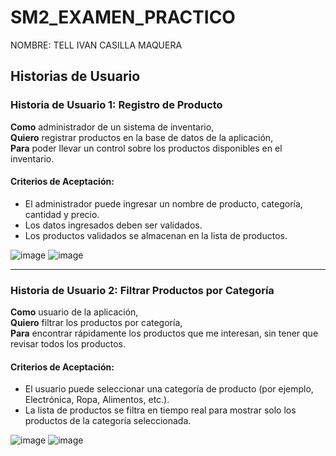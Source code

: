 # SM2_EXAMEN_PRACTICO

NOMBRE: TELL IVAN CASILLA MAQUERA
## Historias de Usuario

### Historia de Usuario 1: Registro de Producto

**Como** administrador de un sistema de inventario,  
**Quiero** registrar productos en la base de datos de la aplicación,  
**Para** poder llevar un control sobre los productos disponibles en el inventario.

#### Criterios de Aceptación:
- El administrador puede ingresar un nombre de producto, categoría, cantidad y precio.
- Los datos ingresados deben ser validados.
- Los productos validados se almacenan en la lista de productos.


![image](https://github.com/user-attachments/assets/48b4510e-6162-4090-8f7e-2c86f259c535)
![image](https://github.com/user-attachments/assets/e09f8cd5-db5d-4505-be39-61801fa061cd)


---

### Historia de Usuario 2: Filtrar Productos por Categoría

**Como** usuario de la aplicación,  
**Quiero** filtrar los productos por categoría,  
**Para** encontrar rápidamente los productos que me interesan, sin tener que revisar todos los productos.

#### Criterios de Aceptación:
- El usuario puede seleccionar una categoría de producto (por ejemplo, Electrónica, Ropa, Alimentos, etc.).
- La lista de productos se filtra en tiempo real para mostrar solo los productos de la categoría seleccionada.
  
![image](https://github.com/user-attachments/assets/075b49de-ad1e-43fc-a4b7-6fd5da98b83f)
![image](https://github.com/user-attachments/assets/4479957d-8caa-408c-b5d2-014d0df1f735)

